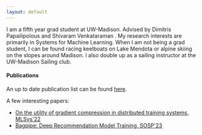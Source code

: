 ```yaml
--- 
layout: default 
---
```

<!--# About Me-->
I am a fifth year grad student at UW-Madison. Advised by Dimitris Papailipolous and Shivaram Venkataraman . My research interests are primarily in Systems for Machine Learning. When I am not being a grad student, I can be found racing keelboats on Lake Mendota or alpine skiing on the slopes around Madison. I also double up as a sailing instructor at the UW-Madison Sailing club. 

#### Publications 
An up to date publication list can be found [here](https://scholar.google.com/citations?hl=en&user=u71IKxAAAAAJ&view_op=list_works&sortby=pubdate). 

A few interesting papers:
* [On the utility of gradient compression in distributed training systems, MLSys'22](https://proceedings.mlsys.org/paper_files/paper/2022/hash/773862fcc2e29f650d68960ba5bd1101-Abstract.html)
* [Bagpipe: Deep Recommendation Model Training, SOSP'23](https://arxiv.org/abs/2202.12429)


